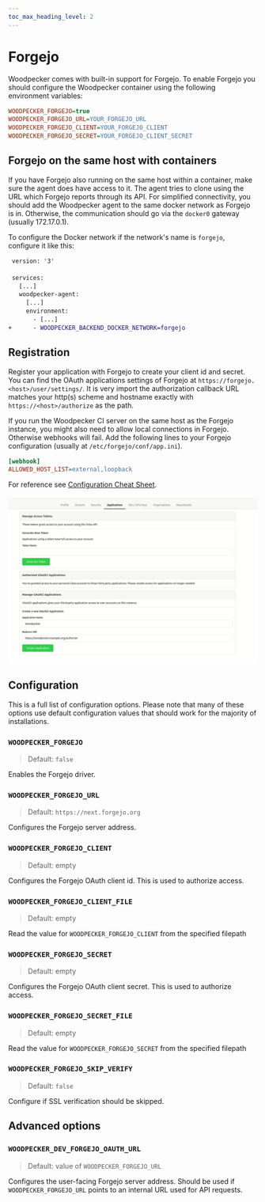 ```yaml
---
toc_max_heading_level: 2
---
```


# Forgejo

Woodpecker comes with built-in support for Forgejo. To enable Forgejo you should configure the Woodpecker container using the following environment variables:

```ini
WOODPECKER_FORGEJO=true
WOODPECKER_FORGEJO_URL=YOUR_FORGEJO_URL
WOODPECKER_FORGEJO_CLIENT=YOUR_FORGEJO_CLIENT
WOODPECKER_FORGEJO_SECRET=YOUR_FORGEJO_CLIENT_SECRET
```

## Forgejo on the same host with containers

If you have Forgejo also running on the same host within a container, make sure the agent does have access to it.
The agent tries to clone using the URL which Forgejo reports through its API. For simplified connectivity, you should add the Woodpecker agent to the same docker network as Forgejo is in.
Otherwise, the communication should go via the `docker0` gateway (usually 172.17.0.1).

To configure the Docker network if the network's name is `forgejo`, configure it like this:

```diff title="docker-compose.yaml"
 version: '3'

 services:
   [...]
   woodpecker-agent:
     [...]
     environment:
       - [...]
+      - WOODPECKER_BACKEND_DOCKER_NETWORK=forgejo
```

## Registration

Register your application with Forgejo to create your client id and secret. You can find the OAuth applications settings of Forgejo at `https://forgejo.<host>/user/settings/`. It is very import the authorization callback URL matches your http(s) scheme and hostname exactly with `https://<host>/authorize` as the path.

If you run the Woodpecker CI server on the same host as the Forgejo instance, you might also need to allow local connections in Forgejo. Otherwise webhooks will fail. Add the following lines to your Forgejo configuration (usually at `/etc/forgejo/conf/app.ini`).

```ini
[webhook]
ALLOWED_HOST_LIST=external,loopback
```

For reference see [Configuration Cheat Sheet](https://docs.forgejo.io/en-us/config-cheat-sheet/#webhook-webhook).

![forgejo oauth setup](gitea_oauth.gif)

## Configuration

This is a full list of configuration options. Please note that many of these options use default configuration values that should work for the majority of installations.

### `WOODPECKER_FORGEJO`

> Default: `false`

Enables the Forgejo driver.

### `WOODPECKER_FORGEJO_URL`

> Default: `https://next.forgejo.org`

Configures the Forgejo server address.

### `WOODPECKER_FORGEJO_CLIENT`

> Default: empty

Configures the Forgejo OAuth client id. This is used to authorize access.

### `WOODPECKER_FORGEJO_CLIENT_FILE`

> Default: empty

Read the value for `WOODPECKER_FORGEJO_CLIENT` from the specified filepath

### `WOODPECKER_FORGEJO_SECRET`

> Default: empty

Configures the Forgejo OAuth client secret. This is used to authorize access.

### `WOODPECKER_FORGEJO_SECRET_FILE`

> Default: empty

Read the value for `WOODPECKER_FORGEJO_SECRET` from the specified filepath

### `WOODPECKER_FORGEJO_SKIP_VERIFY`

> Default: `false`

Configure if SSL verification should be skipped.

## Advanced options

### `WOODPECKER_DEV_FORGEJO_OAUTH_URL`

> Default: value of `WOODPECKER_FORGEJO_URL`

Configures the user-facing Forgejo server address. Should be used if `WOODPECKER_FORGEJO_URL` points to an internal URL used for API requests.
